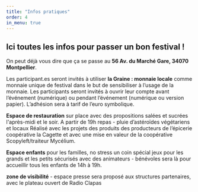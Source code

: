 ```yaml
---
title: "Infos pratiques"
order: 4
in_menu: true
---
```

## Ici toutes les infos pour passer un bon festival !

On peut déjà vous dire que ça se passe au **56 Av. du Marché Gare, 34070 Montpellier**.

Les participant.es seront invités à utiliser **la Graine : monnaie locale** comme monnaie unique de festival dans le but de sensibiliser à l’usage de la monnaie. Les participants seront invités à ouvrir leur compte avant l’événement (numérique) ou pendant l’événement (numérique ou version papier). L’adhésion sera à tarif de l’euro symbolique.
 
**Espace de restauration** sur place avec des propositions salées et sucrées l'après-midi et le soir. A partir de 19h repas - pluie d’astéroïdes végétariens et locaux Réalisé avec les projets des produits des producteurs de l’épicerie coopérative la Cagette et avec une mise en valeur de la coopérative Scopyleft/traiteur Mycélium. 

**Espace enfants** pour les familles, no stress un coin spécial jeux pour les grands et les petits sécurisés avec des animateurs - bénévoles sera là pour accueillir tous les enfants de 14h à 19h. 

**zone de visibilité** - espace presse sera proposé aux structures partenaires, avec le plateau ouvert de Radio Clapas 
